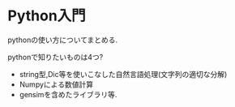 # Python入門

pythonの使い方についてまとめる.

pythonで知りたいものは4つ?

- string型,Dic等を使いこなした自然言語処理(文字列の適切な分解)
- Numpyによる数値計算
- gensimを含めたライブラリ等.
